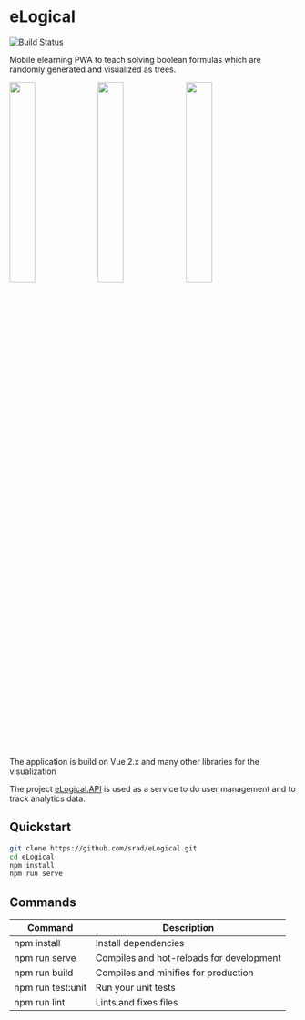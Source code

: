 # eLogical

[![Build Status](http://sedrad.com:8080/buildStatus/icon?job=eLogical.App)](http://sedrad.com:8080/job/eLogical.App/)

Mobile elearning PWA to teach solving boolean formulas which are randomly generated and visualized as trees.

<img src="/../master/assets/media/0.jpg?raw=true" width="30%"> <img src="/../master/assets/media/1.jpg?raw=true" width="30%"> <img src="/../master/assets/media/2.jpg?raw=true" width="30%">

The application is build on Vue 2.x and many other libraries for the visualization

The project [eLogical.API](https://github.com/srad/eLogical.API) is used as a service to do user management and to track analytics data.

## Quickstart

```bash
git clone https://github.com/srad/eLogical.git
cd eLogical
npm install
npm run serve
```

## Commands

Command                    | Description
---------------------------|---------------------------------------------------------------------------------------
npm install                | Install dependencies
npm run serve              | Compiles and hot-reloads for development
npm run build              | Compiles and minifies for production
npm run test:unit          | Run your unit tests
npm run lint               | Lints and fixes files
